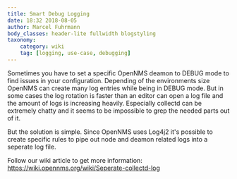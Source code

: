```yaml
---
title: Smart Debug Logging
date: 18:32 2018-08-05
author: Marcel Fuhrmann
body_classes: header-lite fullwidth blogstyling
taxonomy:
    category: wiki
    tag: [logging, use-case, debugging]
---
```


Sometimes you have to set a specific OpenNMS deamon to DEBUG mode to find issues in your configuration. 
Depending of the environments size OpenNMS can create many log entries while being in DEBUG mode.
But in some cases the log rotation is faster than an editor can open a log file and the amount of logs is increasing heavily.
Especially collectd can be extremely chatty and it seems to be impossible to grep the needed parts out of it.

But the solution is simple. Since OpenNMS uses Log4j2 it's possible to create specific rules to pipe out node and deamon related logs into a seperate log file.

Follow our wiki article to get more information: https://wiki.opennms.org/wiki/Seperate-collectd-log
